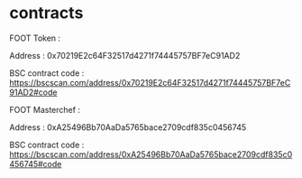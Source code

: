 # contracts

FOOT Token : 

Address : 0x70219E2c64F32517d4271f74445757BF7eC91AD2

BSC contract code : https://bscscan.com/address/0x70219E2c64F32517d4271f74445757BF7eC91AD2#code

FOOT Masterchef : 

Address : 0xA25496Bb70AaDa5765bace2709cdf835c0456745

BSC contract code : https://bscscan.com/address/0xA25496Bb70AaDa5765bace2709cdf835c0456745#code

